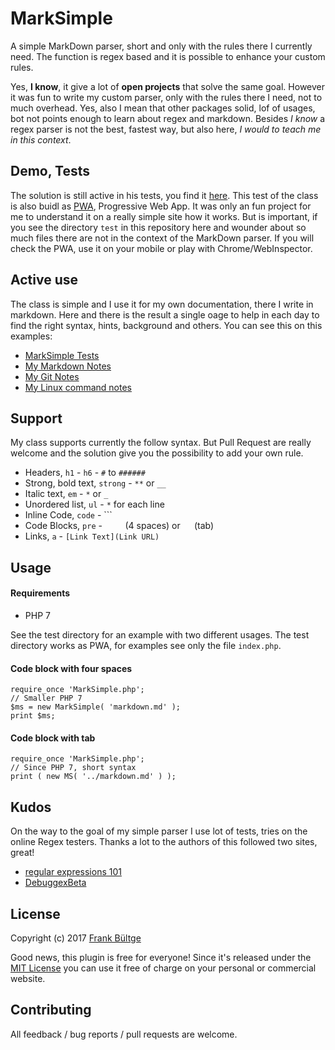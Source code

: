 # MarkSimple
A simple MarkDown parser, short and only with the rules there I currently need. The function is regex based and it is possible to enhance your custom rules.

Yes, **I know**, it give a lot of __open projects__ that solve the same goal. However it was fun to write my custom parser, only with the rules there I need, not to much overhead. Yes, also I mean that other packages solid, lof of usages, bot not points enough to learn about regex and markdown. Besides *I know* a regex parser is not the best, fastest way, but also here, _I would to teach me in this context_.

## Demo, Tests
The solution is still active in his tests, you find it [here](https://bueltge.de/MarkSimple/test/). This test of the class is also buidl as [PWA](https://developers.google.com/web/progressive-web-apps/), Progressive Web App. It was only an fun project for me to understand it on a really simple site how it works. But is important, if you see the directory `test` in this repository here and wounder about so much files there are not in the context of the MarkDown parser. If you will check the PWA, use it on your mobile or play with Chrome/WebInspector.

## Active use
The class is simple and I use it for my own documentation, there I write in markdown. Here and there is the result a single oage to help in each day to find the right syntax, hints, background and others. You can see this on this examples:

 * [MarkSimple Tests](https://bueltge.de/MarkSimple/test/)
 * [My Markdown Notes](https://bueltge.de/md/)
 * [My Git Notes](https://bueltge.de/git/)
 * [My Linux command notes](https://bueltge.de/linux/)

## Support
My class supports currently the follow syntax. But Pull Request are really welcome and the solution give you the possibility to add your own rule.

 * Headers, `h1` - `h6` - `#` to `######`
 * Strong, bold text, `strong` - `**` or `__`
 * Italic text, `em` - `*` or `_`
 * Unordered list, `ul` - `*` for each line
 * Inline Code, `code` - ```
 * Code Blocks, `pre` - `    ` (4 spaces) or `	` (tab)
 * Links, `a` - `[Link Text](Link URL)`

## Usage
#### Requirements
 * PHP 7

See the test directory for an example with two different usages. The test directory works as PWA, for examples see only the file `index.php`.

#### Code block with four spaces
    require_once 'MarkSimple.php';
    // Smaller PHP 7
    $ms = new MarkSimple( 'markdown.md' );
    print $ms;

#### Code block with tab
	require_once 'MarkSimple.php';
	// Since PHP 7, short syntax
	print ( new MS( '../markdown.md' ) );

## Kudos
On the way to the goal of my simple parser I use lot of tests, tries on the online Regex testers. Thanks a lot to the authors of this followed two sites, great!

 * [regular expressions 101](https://regex101.com/)
 * [DebuggexBeta](https://www.debuggex.com/)

## License
Copyright (c) 2017 [Frank Bültge](https://bueltge.de)

Good news, this plugin is free for everyone! Since it's released under the [MIT License](https://github.com/inpsyde/marksimple/blob/master/LICENSE) you can use it free of charge on your personal or commercial website.

## Contributing
All feedback / bug reports / pull requests are welcome.